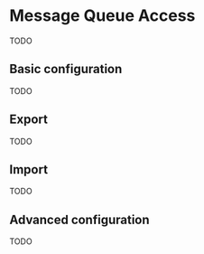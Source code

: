 # Message Queue Access

TODO

## Basic configuration

TODO

## Export

TODO

## Import

TODO

## Advanced configuration

TODO
